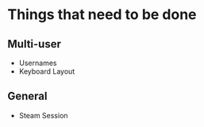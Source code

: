 # Things that need to be done

## Multi-user

- Usernames
- Keyboard Layout

## General

- Steam Session
